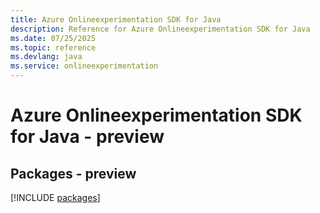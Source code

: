 ```yaml
---
title: Azure Onlineexperimentation SDK for Java
description: Reference for Azure Onlineexperimentation SDK for Java
ms.date: 07/25/2025
ms.topic: reference
ms.devlang: java
ms.service: onlineexperimentation
---
```

# Azure Onlineexperimentation SDK for Java - preview
## Packages - preview
[!INCLUDE [packages](onlineexperimentation-index.md)]